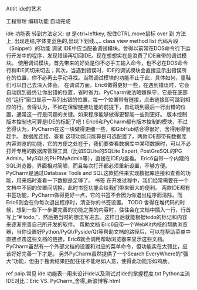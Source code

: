Atitit ide的艺术

工程管理
编辑功能
自动完成


ide 功能表
转到方法定义:
qt 是ctrl+leftkey,
按住CTRL,move鼠标 over 到 方法上, 出现连结,字体变蓝色的,出现下划线..,..
class  view
method  list
代码片段（Snippet）的功能
 调试
IDE中应当配备调试模块。舍得以前常在DOS命令行下运行开发中的程序，发现错误再切回IDE。现在想想实在是浪费了IDE自带的调试模块。
使用调试模块，首先带来的好处是你不必手工输入命令，也不必在DOS命令行和IDE间切来切去；其次，当遇到错误时，IDE的调试模块会直接显示出错误所在的位置，你不必再去手动寻找。当然调试模块的功能不止于此，具体如何，童鞋们可以自己去深入体会。
在调试方面，Eric6做得更好一些，在遇到错误时，它会自动跳到最终让你出错的位置，省时省力。PyCharm做法略嫌保守，它是在底部的“运行”窗口显示一系列出错的位置，每一个位置带有链接，点击链接即可跳到相应的行。舍得认为，不如在保留链接功能的前提下，自动跳到最后一行出错的位置，通常这一行是问题的关键。如果程序能够做得更智能一些则更好。
版本控制
版本控制也可算是IDE的标配了吧！Eric6和PyCharm都有版本控制的模块，不过舍得认为，PyCharm在这一块做得更细一些，和GibHub结合得很好，舍得用得很趁手。
数据库连接、查看
这项功能只能算是可选配置了。两款IDE都带有数据库内容浏览的功能，它的方便之处在于，我们要查看数据库中某项数据时，可以不必打开专用的数据库管理工具（比如SQLite的SQLite Expert, PostGreSQL的PG Admin，MySQL的PHPMyAdmin等），直接在IDE内查看。
Eric6自带一个内建的SQL浏览器，界面相对简陋，而且每次打开都必须重新设置，不够方便。
PyCharm是通过Database Tools and SQL这款插件来实现数据库连接和查看的功能，用来临时查看一下数据是足够了。
书签
在开发过程中，我们经常需要在一个文档中不同的位置间切换，此时书签功能会给我们带来很大的便利。
两款IDE都有书签功能，PyCharm做得更好一点，它的书签不会因为你退出程序而清除。而Eric6则会在你每次退出程序时，清空你的书签设置。
TODO
舍得在堆代码的时候，想到一些下一步要完善的功能之类的内容时，往往会在文档中插入一行，行首写上“# todo,”，然后把当时的想法写进去。这样日后就能根据todo的标记和内容来逐渐完善自己所开发的软件。
帮助文档
Eric6自带一个WebKit内核的帮助浏览器，当你设置好Python/PyQt/Pyside/Qt等帮助文档的路径后，可以在帮助菜单中直接点击这些文档的链接，Eric6就会调用帮助浏览器来显示这些文档。
PyCharm虽然有一个外部文档的设置和对应的菜单命令，但功能实在太弱比，应该好好完善一下才是。
另外PyCharm虽然提供了一个Search EveryWhere的“强大”功能，但由于搜索结果匹配往往不能尽如人意，使得此功能形如鸡肋。

ref
paip.常见 ide 功能表--用来设计ide以及测试对ide的掌握程度.txt
Python主流IDE对比：Eric VS. PyCharm_舍得_新浪博客.html
